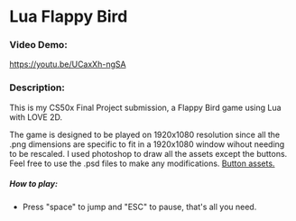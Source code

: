 # Lua Flappy Bird
### Video Demo:  
  https://youtu.be/UCaxXh-ngSA
### Description:

This is my CS50x Final Project submission, a Flappy Bird game using Lua with LOVE 2D.
  
The game is designed to be played on 1920x1080 resolution since all the .png dimensions are specific to fit in a 1920x1080 window wihout needing to be rescaled. I used photoshop to draw all the assets except the buttons. Feel free to use the .psd files to make any modifications. [Button assets.](https://nectanebo.itch.io/menu-buttons)
##### How to play:
  - Press "space" to jump and "ESC" to pause, that's all you need.
